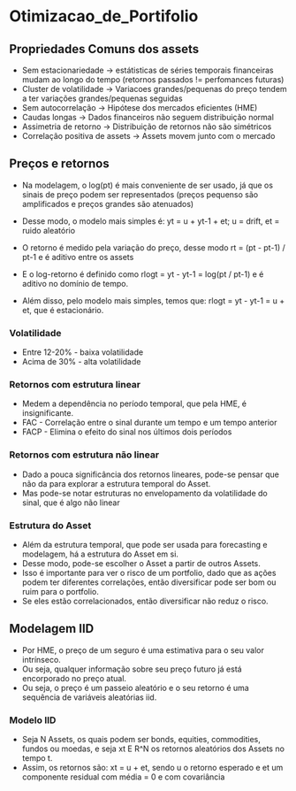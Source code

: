 # Otimizacao_de_Portifolio
## Propriedades Comuns dos assets
- Sem estacionariedade -> estátisticas de séries temporais financeiras mudam ao longo do tempo (retornos passados != perfomances futuras)
- Cluster de volatilidade -> Variacoes grandes/pequenas do preço tendem a ter variações grandes/pequenas seguidas
- Sem autocorrelação -> Hipótese dos mercados eficientes (HME)
- Caudas longas -> Dados financeiros não seguem distribuição normal
- Assimetria de retorno -> Distribuição de retornos não são simétricos
- Correlação positiva de assets -> Assets movem junto com o mercado

## Preços e retornos
- Na modelagem, o log(pt) é mais conveniente de ser usado, já que os sinais de preço podem ser representados (preços pequenso são amplificados e preços grandes são atenuados)
- Desse modo, o modelo mais simples é: yt = u + yt-1 + et; u = drift, et = ruido aleatório

- O retorno é medido pela variação do preço, desse modo rt = (pt - pt-1) / pt-1 e é aditivo entre os assets
- E o log-retorno é definido como rlogt = yt - yt-1 = log(pt / pt-1) e é aditivo no domínio de tempo.
- Além disso, pelo modelo mais simples, temos que: rlogt = yt - yt-1 = u + et, que é estacionário.

### Volatilidade
- Entre 12-20% - baixa volatilidade
- Acima de 30% - alta volatilidade

### Retornos com estrutura linear
- Medem a dependência no período temporal, que pela HME, é insignificante.
- FAC - Correlação entre o sinal durante um tempo e um tempo anterior
- FACP - Elimina o efeito do sinal nos últimos dois períodos

### Retornos com estrutura não linear
- Dado a pouca significância dos retornos lineares, pode-se pensar que não da para explorar a estrutura temporal do Asset.
- Mas pode-se notar estruturas no envelopamento da volatilidade do sinal, que é algo não linear

### Estrutura do Asset
- Além da estrutura temporal, que pode ser usada para forecasting e modelagem, há a estrutura do Asset em si.
- Desse modo, pode-se escolher o Asset a partir de outros Assets.
- Isso é importante para ver o risco de um portfolio, dado que as ações podem ter diferentes correlações, então diversificar pode ser bom ou ruim para o portfolio.
- Se eles estão correlacionados, então diversificar não reduz o risco.

## Modelagem IID
- Por HME, o preço de um seguro é uma estimativa para o seu valor intrínseco.
- Ou seja, qualquer informação sobre seu preço futuro já está encorporado no preço atual.
- Ou seja, o preço é um passeio aleatório e o seu retorno é uma sequência de variáveis aleatórias iid.

### Modelo IID
- Seja N Assets, os quais podem ser bonds, equities, commodities, fundos ou moedas, e seja xt E R^N os retornos aleatórios dos Assets no tempo t.
- Assim, os retornos são: xt = u + et, sendo u o retorno esperado e et um componente residual com média = 0 e com covariância
